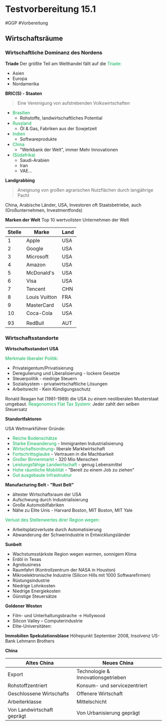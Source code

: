 # Testvorbereitung 15.1
#GGP #Vorbereitung 

## Wirtschaftsräume

### Wirtschaftliche Dominanz des Nordens

**Triade**
Der größte Teil am Welthandel fällt auf die <span style="color:#00b050">Triade:</span>
- Asien
- Europa
- Nordamerika

**BRIC(S) - Staaten**

>Eine Vereinigung von aufstrebenden Volkswirtschaften

- <span style="color:#00b050">Brasilien</span>
	- Rohstoffe, landwirtschaftliches Potential
- <span style="color:#00b050">Russland</span>
	- Öl & Gas, Fabriken aus der Sowjetzeit
- <span style="color:#00b050">Indien</span>
	- Softwareprodukte
- <span style="color:#00b050">China</span>
	- "Werkbank der Welt", immer Mehr Innovationen
- <span style="color:#00b050">(Südafrika)</span>
	- Saudi-Arabien
	- Iran
	- VAE...


**Landgrabbing**
 >Aneignung von großen agrarischen Nutzflächen durch langjährige Pacht

China, Arabische Länder, USA,
Investoren oft Staatsbetriebe, auch (Großunternehmen, Investmentfonds)

**Marken der Welt**
Top 10 wertvollsten Unternehmen der Welt

| **Stelle** | **Marke** | **Land** |
| ---- | ---- | ---- |
| 1 | Apple | USA |
| 2 | Google | USA |
| 3 | Microsoft | USA |
| 4 | Amazon | USA |
| 5 | McDonald's | USA |
| 6 | Visa | USA |
| 7 | Tencent | CHN |
| 8 | Louis Vuitton | FRA |
| 9 | MasterCard | USA |
| 10 | Coca-Cola | USA |
|  |  |  |
| 93 | RedBull | AUT |
### Wirtschaftsstandorte

**Wirtschaftsstandort USA**

<span style="color:#00b050">Merkmale liberaler Politik:</span>
- Privateigentum/Privatisierung
- Deregulierung und Liberalisierung - lockere Gesetze
- Steuerpolitik - niedrige Steuern
- Sozialsystem - privatwirtschaftliche Lösungen 
- Arbeitsrecht - Kein Kündigungsschutz

Ronald Reagan hat (1981-1989) die USA zu einem neoliberalen Musterstaat umgebaut. <span style="color:#00b050">Reagonomics</span> 
<span style="color:#00b050">Flat Tax System:</span> Jeder zahlt den selben Steuersatz

**Standortfaktoren**

USA Weltmarkführer Gründe:
- <span style="color:#00b050">Reiche Bodenschätze</span>
- <span style="color:#00b050">Starke Einwanderung</span> - Immigranten Industrialisierung
- <span style="color:#00b050">Wirtschaftsordnung</span>- liberale Marktwirtschaft
- <span style="color:#00b050">Fortschrittsglaube</span> - Vertrauen in die Machbarkeit
- <span style="color:#00b050">Großer Binnenmarkt</span> - 320 Mio Menschen
- <span style="color:#00b050">Leistungsfähige Landwirtschaft</span> - genug Lebensmittel
- <span style="color:#00b050">Hohe räumliche Mobilität</span> - "Bereit zu einem Job zu ziehen"
- <span style="color:#00b050">Gut ausgebaute Infrastruktur</span>

**Manufacturing Belt - "Rust Belt"**
- ältester Wirtschaftsraum der USA
- Aufschwung durch Industrialisierung
- Große Automobilfabriken
- Nähe zu Elite Unis - Harvard Boston, MIT Boston, MIT Yale

<span style="color:#00b050">Verlust des Stellenwertes direr Region wegen:</span>
- Arbeitsplatzverluste durch Automatisierung
- Abwanderung der Schwerindustrie in Entwicklungsländer

**Sunbelt**
- Wachstumsstärkste Region wegen warmen, sonnigem Klima
- Erdöl in Texas
- Agrobusiness
- Raumfahrt (Kontrollzentrum der NASA in Houston)
- Mikroelektronische Industrie (Silicon Hills mit 1000 Softwarefirmen)
- Rüstungsindustrie
- Niedrige Lohnkosten
- Niedrige Energiekosten
- Günstige Steuersätze

**Goldener Westen**
- Film- und Unterhaltungsbrache → Hollywood
- Silicon Valley – Computerindustrie
- Elite-Universitäten:

**Immobilien Spekulationsblase**
Höhepunkt September 2008, Insolvenz US-Bank Lehmann Brothers

**China**

| **Altes China**          | **Neues China**                    |
| ------------------------ | ---------------------------------- |
| Export                   | Technologie & Innovationsgetrieben |
| Rohstoffzentriert        | Konsum- und servicezentriert       |
| Geschlossene Wirtschafts | Offenere Wirtschaft                |
| Arbeiterklasse           | Mittelschicht                      |
| Von Landwirtschaft geprägt                         | Von Urbanisierung geprägt                                   |